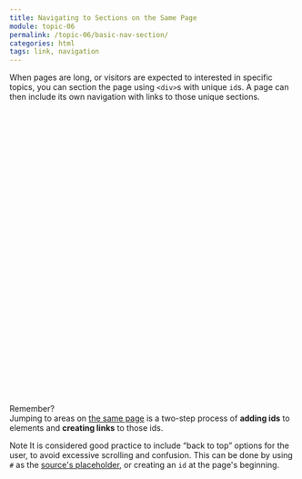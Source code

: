 ```yaml
---
title: Navigating to Sections on the Same Page
module: topic-06
permalink: /topic-06/basic-nav-section/
categories: html
tags: link, navigation
---
```


<div class="divider-heading"></div>

When pages are long, or visitors are expected to interested in specific topics, you can section the page using `<div>`s with unique `id`s. A page can then include its own navigation with links to those unique sections.

<div class="lightbulb">
   <svg viewBox='0 0 64 64'>
     <g>
       <line x1='32' y1='16' x2='32' y2='0' />
       <line x1='41.40' y1='19.05' x2='50.80' y2='6.11' />
       <line x1='47.21' y1='27.05' x2='62.43' y2='22.11' />
       <line x1='47.21' y1='36.94' x2='62.43' y2='41.88' />
       <line x1='16.78' y1='36.94' x2='1.56' y2='41.88' />
       <line x1='16.78' y1='27.05' x2='1.56' y2='22.11' />
       <line x1='22.59' y1='19.05' x2='13.19' y2='6.11' />
     </g>
   </svg>

   <i class="far fa-lightbulb"></i>
   <i class="fas fa-lightbulb blink"></i>
</div>
<p><span class="remember-text">Remember?</span><br/>
Jumping to areas on <a href="../../topic-04/same-page">the same page</a> is a two-step process of <b>adding ids</b> to elements and <b>creating links</b> to those ids.</p>


<div class="external-embed">
  <p data-height="600" data-theme-id="30567" data-slug-hash="yKJEQX" data-default-tab="html,result" data-user="Media-Ed-Online" data-pen-title="HTML Nav Element, Page Navigation" class="codepen"></p>
</div>


<span class="label label-info">Note</span> It is considered good practice to include “back to top” options for the user, to avoid excessive scrolling and confusion. This can be done by using `#` as the [source's placeholder](https://www.w3.org/TR/html5/browsers.html#dom-location-hash), or creating an `id` at the page's beginning.
